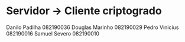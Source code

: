 # Servidor -> Cliente criptogrado
Danilo Padilha 082190036
Douglas Marinho 082190029
Pedro Vinicius 082190016
Samuel Severo 082190010